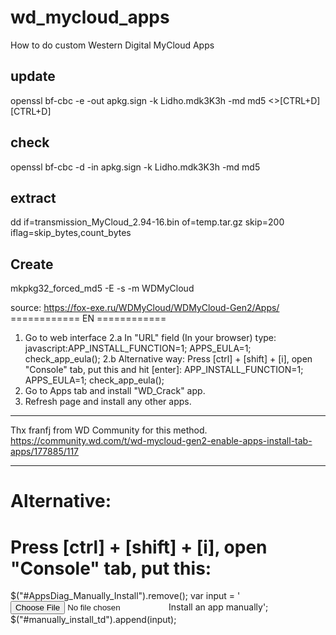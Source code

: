 # wd_mycloud_apps
How to do custom Western Digital MyCloud Apps

## update
  openssl bf-cbc -e -out apkg.sign -k Lidho.mdk3K3h -md md5
    <<enter package name>>[CTRL+D][CTRL+D]
## check
  openssl bf-cbc -d -in apkg.sign -k Lidho.mdk3K3h -md md5
## extract
  dd if=transmission_MyCloud_2.94-16.bin of=temp.tar.gz skip=200 iflag=skip_bytes,count_bytes

## Create
  mkpkg32_forced_md5 -E -s -m WDMyCloud


source: https://fox-exe.ru/WDMyCloud/WDMyCloud-Gen2/Apps/
============ EN ============
1. Go to web interface
2.a In "URL" field (In your browser) type:
javascript:APP_INSTALL_FUNCTION=1; APPS_EULA=1; check_app_eula();
2.b Alternative way: Press [ctrl] + [shift] + [i], open "Console" tab, put this and hit [enter]:
APP_INSTALL_FUNCTION=1; APPS_EULA=1; check_app_eula();
3. Go to Apps tab and install "WD_Crack" app.
4. Refresh page and install any other apps.

***
Thx franfj from WD Community for this method.
https://community.wd.com/t/wd-mycloud-gen2-enable-apps-install-tab-apps/177885/117


***
# Alternative:
# Press [ctrl] + [shift] + [i], open "Console" tab, put this:
$("#AppsDiag_Manually_Install").remove();
var input = '<input type="file" name="f_apps_file" class="file_input_hidden" id="f_apps_file" onchange="apps_manually_install();">Install an app manually</div>';
$("#manually_install_td").append(input);
